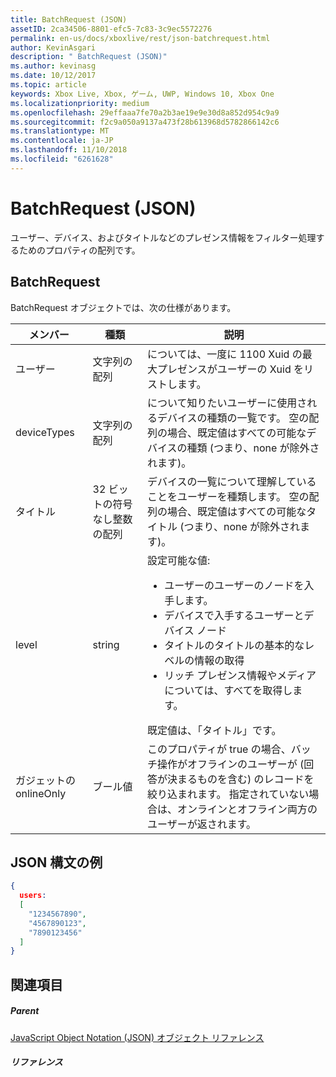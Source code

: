```yaml
---
title: BatchRequest (JSON)
assetID: 2ca34506-8801-efc5-7c83-3c9ec5572276
permalink: en-us/docs/xboxlive/rest/json-batchrequest.html
author: KevinAsgari
description: " BatchRequest (JSON)"
ms.author: kevinasg
ms.date: 10/12/2017
ms.topic: article
keywords: Xbox Live, Xbox, ゲーム, UWP, Windows 10, Xbox One
ms.localizationpriority: medium
ms.openlocfilehash: 29effaaa7fe70a2b3ae19e9e30d8a852d954c9a9
ms.sourcegitcommit: f2c9a050a9137a473f28b613968d5782866142c6
ms.translationtype: MT
ms.contentlocale: ja-JP
ms.lasthandoff: 11/10/2018
ms.locfileid: "6261628"
---
```

# <a name="batchrequest-json"></a>BatchRequest (JSON)
ユーザー、デバイス、およびタイトルなどのプレゼンス情報をフィルター処理するためのプロパティの配列です。
<a id="ID4EN"></a>


## <a name="batchrequest"></a>BatchRequest

BatchRequest オブジェクトでは、次の仕様があります。

| メンバー| 種類| 説明|
| --- | --- | --- |
| ユーザー| 文字列の配列| については、一度に 1100 Xuid の最大プレゼンスがユーザーの Xuid をリストします。|
| deviceTypes| 文字列の配列| について知りたいユーザーに使用されるデバイスの種類の一覧です。 空の配列の場合、既定値はすべての可能なデバイスの種類 (つまり、none が除外されます)。|
| タイトル| 32 ビットの符号なし整数の配列| デバイスの一覧について理解していることをユーザーを種類します。 空の配列の場合、既定値はすべての可能なタイトル (つまり、none が除外されます)。|
| level| string| 設定可能な値: <ul><li>ユーザーのユーザーのノードを入手します。</li><li>デバイスで入手するユーザーとデバイス ノード</li><li>タイトルのタイトルの基本的なレベルの情報の取得</li><li>リッチ プレゼンス情報やメディアについては、すべてを取得します。</li></ul>既定値は、「タイトル」です。| 
| ガジェットの onlineOnly| ブール値| このプロパティが true の場合、バッチ操作がオフラインのユーザーが (回答が決まるものを含む) のレコードを絞り込まれます。 指定されていない場合は、オンラインとオフライン両方のユーザーが返されます。|

<a id="ID4EAD"></a>


## <a name="sample-json-syntax"></a>JSON 構文の例


```json
{
  users:
  [
    "1234567890",
    "4567890123",
    "7890123456"
  ]
}


```


<a id="ID4EJD"></a>


## <a name="see-also"></a>関連項目

<a id="ID4ELD"></a>


##### <a name="parent"></a>Parent

[JavaScript Object Notation (JSON) オブジェクト リファレンス](atoc-xboxlivews-reference-json.md)


<a id="ID4EXD"></a>


##### <a name="reference"></a>リファレンス   
